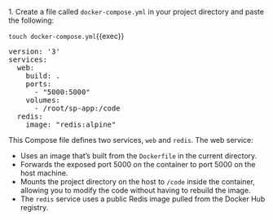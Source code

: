 1\. Create a file called `docker-compose.yml` in your project directory and paste the following:

`touch docker-compose.yml`{{exec}}

<pre class="file" data-filename="docker-compose.yml" data-target="replace">
version: '3'
services:
  web:
    build: .
    ports:
      - "5000:5000"
    volumes:
      - /root/sp-app:/code
  redis:
    image: "redis:alpine"
</pre>

This Compose file defines two services, `web` and `redis`. The web service:
- Uses an image that’s built from the `Dockerfile` in the current directory.
- Forwards the exposed port 5000 on the container to port 5000 on the host machine.
- Mounts the project directory on the host to `/code` inside the container, allowing you to modify the code without having to rebuild the image.
- The `redis` service uses a public Redis image pulled from the Docker Hub registry.